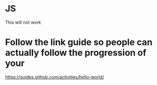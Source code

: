 # JS

This will not work

# Follow the link guide so people can actually follow the progression of your

https://guides.github.com/activities/hello-world/
